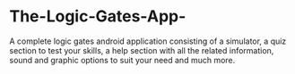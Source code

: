 # The-Logic-Gates-App-
A complete logic gates android application consisting of a simulator, a quiz section to test your skills, a help section with all the related information, sound and graphic options to suit your need and much more. 
